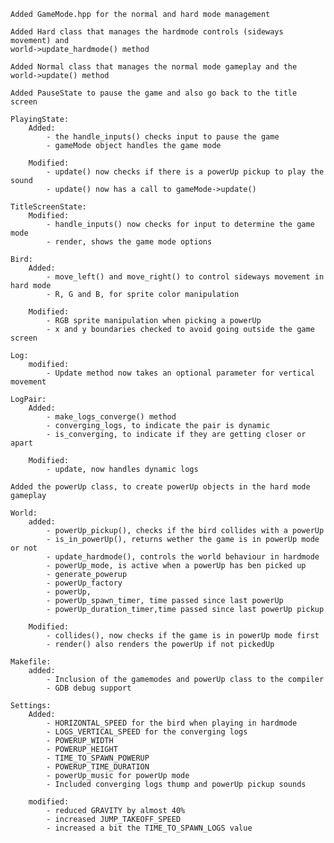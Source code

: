     Added GameMode.hpp for the normal and hard mode management

    Added Hard class that manages the hardmode controls (sideways movement) and
    world->update_hardmode() method

    Added Normal class that manages the normal mode gameplay and the 
    world->update() method

    Added PauseState to pause the game and also go back to the title screen

    PlayingState:
        Added:
            - the handle_inputs() checks input to pause the game
            - gameMode object handles the game mode

        Modified:
            - update() now checks if there is a powerUp pickup to play the sound
            - update() now has a call to gameMode->update()

    TitleScreenState:
        Modified:
            - handle_inputs() now checks for input to determine the game mode
            - render, shows the game mode options

    Bird:
        Added:
            - move_left() and move_right() to control sideways movement in hard mode
            - R, G and B, for sprite color manipulation

        Modified:
            - RGB sprite manipulation when picking a powerUp
            - x and y boundaries checked to avoid going outside the game screen

    Log:
        modified:
            - Update method now takes an optional parameter for vertical movement

    LogPair:
        Added:
            - make_logs_converge() method
            - converging_logs, to indicate the pair is dynamic
            - is_converging, to indicate if they are getting closer or apart

        Modified:
            - update, now handles dynamic logs

    Added the powerUp class, to create powerUp objects in the hard mode gameplay
            
    World:
        added:
            - powerUp_pickup(), checks if the bird collides with a powerUp
            - is_in_powerUp(), returns wether the game is in powerUp mode or not
            - update_hardmode(), controls the world behaviour in hardmode
            - powerUp_mode, is active when a powerUp has ben picked up
            - generate_powerup
            - powerUp_factory
            - powerUp, 
            - powerUp_spawn_timer, time passed since last powerUp
            - powerUp_duration_timer,time passed since last powerUp pickup
        
        Modified:
            - collides(), now checks if the game is in powerUp mode first
            - render() also renders the powerUp if not pickedUp

    Makefile:
        added:
            - Inclusion of the gamemodes and powerUp class to the compiler
            - GDB debug support

    Settings:
        Added:
            - HORIZONTAL_SPEED for the bird when playing in hardmode
            - LOGS_VERTICAL_SPEED for the converging logs
            - POWERUP_WIDTH
            - POWERUP_HEIGHT
            - TIME_TO_SPAWN_POWERUP
            - POWERUP_TIME_DURATION
            - powerUp_music for powerUp mode
            - Included converging logs thump and powerUp pickup sounds

        modified:
            - reduced GRAVITY by almost 40%
            - increased JUMP_TAKEOFF_SPEED
            - increased a bit the TIME_TO_SPAWN_LOGS value